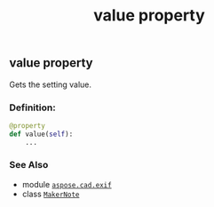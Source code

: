 ﻿---
title: value property
second_title: Aspose.CAD for Python via .NET API References
description: 
type: docs
weight: 40
url: /python-net/aspose.cad.exif/makernote/value/
is_root: false
---

## value property


Gets the setting value.
### Definition:
```python
@property
def value(self):
    ...
```

### See Also
* module [`aspose.cad.exif`](../../)
* class [`MakerNote`](/cad/python-net/aspose.cad.exif/makernote)
